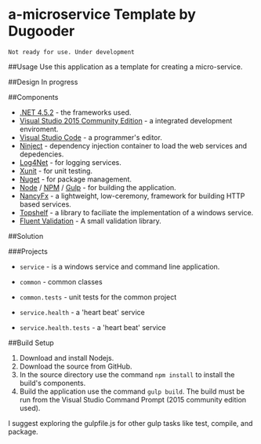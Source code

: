 # a-microservice Template by Dugooder 

`Not ready for use. Under development` 

##Usage
Use this application as a template for creating a micro-service.  

##Design
In progress

##Components

* [.NET 4.5.2](https://www.microsoft.com/net) - the frameworks used.
* [Visual Studio 2015 Community Edition](https://www.visualstudio.com) - a integrated development enviroment.
* [Visual Studio Code](https://code.visualstudio.com/) - a programmer's editor. 
* [Ninject](http://www.ninject.org/) - dependency injection container to load the web services and depedencies.
* [Log4Net](https://logging.apache.org/log4net/) - for logging services.
* [Xunit](http://xunit.github.io/) - for unit testing.
* [Nuget](http://nuget.org/) - for package management.
* [Node](https://nodejs.org/) / [NPM](https://www.npmjs.com/) / [Gulp](http://gulpjs.com/) - for building the application.
* [NancyFx](http://nancyfx.org/) - a lightweight, low-ceremony, framework for building HTTP based services.
* [Topshelf](http://topshelf-project.com/) - a library to faciliate the implementation of a windows service.
* [Fluent Validation](https://github.com/JeremySkinner/FluentValidation) - A small validation library.

##Solution

###Projects
* `service` - is a windows service and command line application.  

* `common` - common classes 

* `common.tests` -  unit tests for the common project

* `service.health` - a 'heart beat' service

* `service.health.tests` - a 'heart beat' service

##Build Setup
1. Download and install Nodejs.
2. Download the source from GitHub.
3. In the source directory use the command ```npm install``` to install the build's components.
4. Build the application use the command ```gulp build```.  The build must be run from the Visual Studio Command Prompt (2015 community edition used).

I suggest exploring the gulpfile.js for other gulp tasks like test, compile, and package.